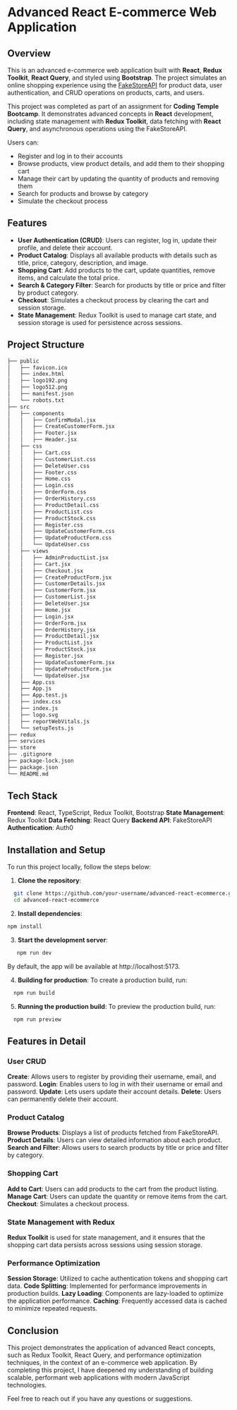 # Advanced React E-commerce Web Application


## Overview

This is an advanced e-commerce web application built with **React**, **Redux Toolkit**, **React Query**, and styled using **Bootstrap**. The project simulates an online shopping experience using the [FakeStoreAPI](https://fakestoreapi.com/) for product data, user authentication, and CRUD operations on products, carts, and users.

This project was completed as part of an assignment for **Coding Temple Bootcamp**. It demonstrates advanced concepts in **React** development, including state management with **Redux Toolkit**, data fetching with **React Query**, and asynchronous operations using the FakeStoreAPI.

Users can:
- Register and log in to their accounts
- Browse products, view product details, and add them to their shopping cart
- Manage their cart by updating the quantity of products and removing them
- Search for products and browse by category
- Simulate the checkout process

## Features

- **User Authentication (CRUD)**: Users can register, log in, update their profile, and delete their account.
- **Product Catalog**: Displays all available products with details such as title, price, category, description, and image.
- **Shopping Cart**: Add products to the cart, update quantities, remove items, and calculate the total price.
- **Search & Category Filter**: Search for products by title or price and filter by product category.
- **Checkout**: Simulates a checkout process by clearing the cart and session storage.
- **State Management**: Redux Toolkit is used to manage cart state, and session storage is used for persistence across sessions.

## Project Structure
```bash
├── public
│   ├── favicon.ico
│   ├── index.html
│   ├── logo192.png
│   ├── logo512.png
│   ├── manifest.json
│   └── robots.txt
├── src
│   ├── components
│   │   ├── ConfirmModal.jsx
│   │   ├── CreateCustomerForm.jsx
│   │   ├── Footer.jsx
│   │   ├── Header.jsx
│   ├── css
│   │   ├── Cart.css
│   │   ├── CustomerList.css
│   │   ├── DeleteUser.css
│   │   ├── Footer.css
│   │   ├── Home.css
│   │   ├── Login.css
│   │   ├── OrderForm.css
│   │   ├── OrderHistory.css
│   │   ├── ProductDetail.css
│   │   ├── ProductList.css
│   │   ├── ProductStock.css
│   │   ├── Register.css
│   │   ├── UpdateCustomerForm.css
│   │   ├── UpdateProductForm.css
│   │   └── UpdateUser.css
│   ├── views
│   │   ├── AdminProductList.jsx
│   │   ├── Cart.jsx
│   │   ├── Checkout.jsx
│   │   ├── CreateProductForm.jsx
│   │   ├── CustomerDetails.jsx
│   │   ├── CustomerForm.jsx
│   │   ├── CustomerList.jsx
│   │   ├── DeleteUser.jsx
│   │   ├── Home.jsx
│   │   ├── Login.jsx
│   │   ├── OrderForm.jsx
│   │   ├── OrderHistory.jsx
│   │   ├── ProductDetail.jsx
│   │   ├── ProductList.jsx
│   │   ├── ProductStock.jsx
│   │   ├── Register.jsx
│   │   ├── UpdateCustomerForm.jsx
│   │   ├── UpdateProductForm.jsx
│   │   └── UpdateUser.jsx
│   ├── App.css
│   ├── App.js
│   ├── App.test.js
│   ├── index.css
│   ├── index.js
│   ├── logo.svg
│   ├── reportWebVitals.js
│   └── setupTests.js
├── redux
├── services
├── store
├── .gitignore
├── package-lock.json
├── package.json
└── README.md
```
## Tech Stack
**Frontend**: React, TypeScript, Redux Toolkit, Bootstrap
**State Management**: Redux Toolkit
**Data Fetching**: React Query
**Backend API**: FakeStoreAPI
**Authentication**: Auth0

## Installation and Setup
To run this project locally, follow the steps below:

1. **Clone the repository**:
```bash
  git clone https://github.com/your-username/advanced-react-ecommerce.git
  cd advanced-react-ecommerce
```

2. **Install dependencies**:
```bash
npm install
````

3. **Start the development server**:
```bash
   npm run dev
```
By default, the app will be available at http://localhost:5173.

4. **Building for production**:
To create a production build, run:
```bash
  npm run build
```

5. **Running the production build**:
To preview the production build, run:
```bash
  npm run preview
```

## Features in Detail
### User CRUD
**Create**: Allows users to register by providing their username, email, and password.
**Login**: Enables users to log in with their username or email and password.
**Update**: Lets users update their account details.
**Delete**: Users can permanently delete their account.
### Product Catalog
**Browse Products**: Displays a list of products fetched from FakeStoreAPI.
**Product Details**: Users can view detailed information about each product.
**Search and Filter**: Allows users to search products by title or price and filter by category.
### Shopping Cart
**Add to Cart**: Users can add products to the cart from the product listing.
**Manage Cart**: Users can update the quantity or remove items from the cart.
**Checkout**: Simulates a checkout process.
### State Management with Redux
**Redux Toolkit** is used for state management, and it ensures that the shopping cart data persists across sessions using session storage.
### Performance Optimization
**Session Storage**: Utilized to cache authentication tokens and shopping cart data.
**Code Splitting**: Implemented for performance improvements in production builds.
**Lazy Loading**: Components are lazy-loaded to optimize the application performance.
**Caching**: Frequently accessed data is cached to minimize repeated requests.

## Conclusion
This project demonstrates the application of advanced React concepts, such as Redux Toolkit, React Query, and performance optimization techniques, in the context of an e-commerce web application. By completing this project, I have deepened my understanding of building scalable, performant web applications with modern JavaScript technologies.

Feel free to reach out if you have any questions or suggestions.

